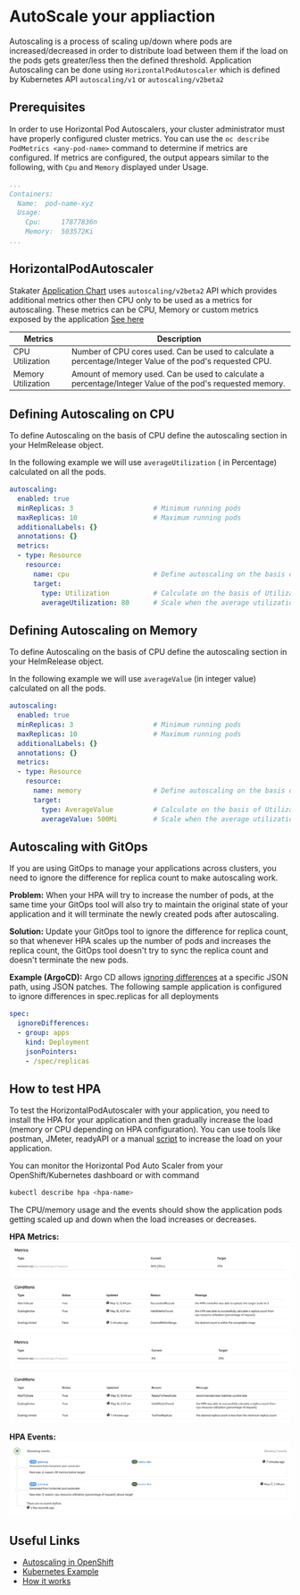 # AutoScale your appliaction

Autoscaling is a process of scaling up/down where pods are increased/decreased in order to distribute load between them if the load on the pods gets greater/less then the defined threshold. Application Autoscaling can be done using `HorizontalPodAutoscaler` which is defined by Kubernetes API `autoscaling/v1` or `autoscaling/v2beta2`

## Prerequisites

In order to use Horizontal Pod Autoscalers, your cluster administrator must have properly configured cluster metrics.
You can use the `oc describe PodMetrics <any-pod-name>` command to determine if metrics are configured. If metrics are configured, the output appears similar to the following, with `Cpu` and `Memory` displayed under Usage.

```yaml
...
Containers:
  Name:  pod-name-xyz
  Usage:
    Cpu:     17877836n
    Memory:  503572Ki
...
```

## HorizontalPodAutoscaler

Stakater [Application Chart](https://github.com/stakater-charts/application) uses `autoscaling/v2beta2` API which provides additional metrics other then CPU only to be used as a metrics for autoscaling. These metrics can be CPU, Memory or custom metrics exposed by the application [See here](https://kubernetes.io/docs/tasks/run-application/horizontal-pod-autoscale-walkthrough/#autoscaling-on-multiple-metrics-and-custom-metrics)

| Metrics | Description |
|--- |--- |
| CPU Utilization | Number of CPU cores used. Can be used to calculate a percentage/Integer Value of the pod's requested CPU. |
| Memory Utilization | Amount of memory used. Can be used to calculate a percentage/Integer Value of the pod's requested memory. |

## Defining Autoscaling on CPU

To define Autoscaling on the basis of CPU define the autoscaling section in your HelmRelease object.

In the following example we will use `averageUtilization` ( in Percentage) calculated on all the pods.

```yaml
autoscaling:
  enabled: true
  minReplicas: 3                    # Minimum running pods 
  maxReplicas: 10                   # Maximum running pods
  additionalLabels: {}
  annotations: {}
  metrics:
  - type: Resource
    resource:
      name: cpu                     # Define autoscaling on the basis of CPU
      target:
        type: Utilization           # Calculate on the basis of Utilization Percentage (in percentage of the requested CPU)
        averageUtilization: 80      # Scale when the average utilization of all pods go above 80%
```

## Defining Autoscaling on Memory

To define Autoscaling on the basis of CPU define the autoscaling section in your HelmRelease object.

In the following example we will use `averageValue` (in integer value) calculated on all the pods.

```yaml
autoscaling:
  enabled: true
  minReplicas: 3                    # Minimum running pods 
  maxReplicas: 10                   # Maximum running pods
  additionalLabels: {}
  annotations: {}
  metrics:
  - type: Resource
    resource:
      name: memory                  # Define autoscaling on the basis of memory
      target:
        type: AverageValue          # Calculate on the basis of Utilization Value ( in integer value )
        averageValue: 500Mi         # Scale when the average utilization of all pods go above 500Mi
```

## Autoscaling with GitOps

If you are using GitOps to manage your applications across clusters, you need to ignore the difference for replica count to make autoscaling work.

**Problem:**
When your HPA will try to increase the number of pods, at the same time your GitOps tool will also try to maintain the original state of your application and it will terminate the newly created pods after autoscaling.

**Solution:**
Update your GitOps tool to ignore the difference for replica count, so that whenever HPA scales up the number of pods and increases the replica count, the GitOps tool doesn't try to sync the replica count and doesn't terminate the new pods.

**Example (ArgoCD):**
Argo CD allows [ignoring differences](https://argo-cd.readthedocs.io/en/stable/user-guide/diffing/#application-level-configuration) at a specific JSON path, using JSON patches. The following sample application is configured to ignore differences in spec.replicas for all deployments

```yaml
spec:
  ignoreDifferences:
  - group: apps
    kind: Deployment
    jsonPointers:
    - /spec/replicas
```

## How to test HPA

To test the HorizontalPodAutoscaler with your application, you need to install the HPA for your application and then gradually increase the load (memory or CPU depending on HPA configuration). You can use tools like postman, JMeter, readyAPI or a manual [script](https://kubernetes.io/docs/tasks/run-application/horizontal-pod-autoscale-walkthrough/#increase-load) to increase the load on your application.

You can monitor the Horizontal Pod Auto Scaler from your OpenShift/Kubernetes dashboard or with command

```bash
kubectl describe hpa <hpa-name>
```

The CPU/memory usage and the events should show the application pods getting scaled up and down when the load increases or decreases.

**HPA Metrics:**
![HPA Metrics High Load](./images/HPA-Metrics.png)
![HPA Metrics Low Load](./images/HPA-Metrics2.png)

**HPA Events:**
![HPA Events](./images/HPA-Events2.png)

## Useful Links

* [Autoscaling in OpenShift](https://docs.openshift.com/container-platform/4.4/nodes/pods/nodes-pods-autoscaling.html)
* [Kubernetes Example](https://kubernetes.io/docs/tasks/run-application/horizontal-pod-autoscale-walkthrough/)
* [How it works](https://kubernetes.io/docs/tasks/run-application/horizontal-pod-autoscale/)
